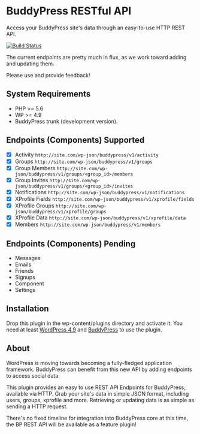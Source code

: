 # BuddyPress RESTful API

Access your BuddyPress site's data through an easy-to-use HTTP REST API.

[![Build Status](https://travis-ci.org/buddypress/BP-REST.svg?branch=master)](https://travis-ci.org/buddypress/BP-REST)

The current endpoints are pretty much in flux, as we work toward adding and updating them.

Please use and provide feedback!

## System Requirements

* PHP >= 5.6
* WP >= 4.9
* BuddyPress trunk (development version).

## Endpoints (Components) Supported

- [x] Activity `http://site.com/wp-json/buddypress/v1/activity`
- [x] Groups `http://site.com/wp-json/buddypress/v1/groups`
- [x] Group Members `http://site.com/wp-json/buddypress/v1/groups/<group_id>/members`
- [x] Group Invites `http://site.com/wp-json/buddypress/v1/groups/<group_id>/invites`
- [x] Notifications `http://site.com/wp-json/buddypress/v1/notifications`
- [x] XProfile Fields `http://site.com/wp-json/buddypress/v1/xprofile/fields`
- [x] XProfile Groups `http://site.com/wp-json/buddypress/v1/xprofile/groups`
- [x] XProfile Data `http://site.com/wp-json/buddypress/v1/xprofile/data`
- [x] Members `http://site.com/wp-json/buddypress/v1/members`

## Endpoints (Components) Pending

- Messages
- Emails
- Friends
- Signups
- Component
- Settings

## Installation

Drop this plugin in the wp-content/plugins directory and activate it. You need at least [WordPress 4.9](https://wordpress.org/download/) and [BuddyPress](https://buddypress.org/download/) to use the plugin.

## About

WordPress is moving towards becoming a fully-fledged application framework. BuddyPress can benefit from this new API by adding endpoints to access social data.

This plugin provides an easy to use REST API Endpoints for BuddyPress, available via HTTP. Grab your
site's data in simple JSON format, including users, groups, xprofile and more.
Retrieving or updating data is as simple as sending a HTTP request.

There's no fixed timeline for integration into BuddyPress core at this time, the BP REST API will be available as a feature plugin!
